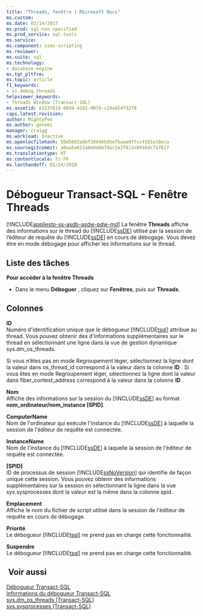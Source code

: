 ```yaml
---
title: "Threads, fenêtre | Microsoft Docs"
ms.custom: 
ms.date: 03/14/2017
ms.prod: sql-non-specified
ms.prod_service: sql-tools
ms.service: 
ms.component: ssms-scripting
ms.reviewer: 
ms.suite: sql
ms.technology:
- database-engine
ms.tgt_pltfrm: 
ms.topic: article
f1_keywords:
- vs.debug.threads
helpviewer_keywords:
- Threads Window [Transact-SQL]
ms.assetid: e153f619-0049-4162-9076-c24a454f3278
caps.latest.revision: 
author: MightyPen
ms.author: genemi
manager: craigg
ms.workload: Inactive
ms.openlocfilehash: 50d5602a6bf16946b95e7baae0ffcc4181e38eca
ms.sourcegitcommit: a0aa5e611a0e6ebb74ac1e2f613e8916dc7a7617
ms.translationtype: HT
ms.contentlocale: fr-FR
ms.lasthandoff: 01/24/2018
---
```

# <a name="transact-sql-debugger---threads-window"></a>Débogueur Transact-SQL - Fenêtre Threads
[!INCLUDE[appliesto-ss-asdb-asdw-pdw-md](../../includes/appliesto-ss-asdb-asdw-pdw-md.md)] La fenêtre **Threads** affiche des informations sur le thread du [!INCLUDE[ssDE](../../includes/ssde-md.md)] utilisé par la session de l’éditeur de requête du [!INCLUDE[ssDE](../../includes/ssde-md.md)] en cours de débogage. Vous devez être en mode débogage pour afficher les informations sur le thread.  
  
## <a name="task-list"></a>Liste des tâches  
 **Pour accéder à la fenêtre Threads**  
  
-   Dans le menu **Déboguer** , cliquez sur **Fenêtres**, puis sur **Threads**.  
  
## <a name="columns"></a>Colonnes  
 **ID**  
 Numéro d'identification unique que le débogueur [!INCLUDE[tsql](../../includes/tsql-md.md)] attribue au thread. Vous pouvez obtenir des d'informations supplémentaires sur le thread en sélectionnant une ligne dans la vue de gestion dynamique sys.dm_os_threads.  
  
 Si vous n’êtes pas en mode Regroupement léger, sélectionnez la ligne dont la valeur dans os_thread_id correspond à la valeur dans la colonne **ID** . Si vous êtes en mode Regroupement léger, sélectionnez la ligne dont la valeur dans fiber_context_address correspond à la valeur dans la colonne **ID** .  
  
 **Nom**  
 Affiche des informations sur la session du [!INCLUDE[ssDE](../../includes/ssde-md.md)] au format **nom_ordinateur/nom_instance [SPID]**.  
  
 **ComputerName**  
 Nom de l'ordinateur qui exécute l'instance du [!INCLUDE[ssDE](../../includes/ssde-md.md)] à laquelle la session de l'éditeur de requête est connectée.  
  
 **InstanceName**  
 Nom de l'instance du [!INCLUDE[ssDE](../../includes/ssde-md.md)] à laquelle la session de l'éditeur de requête est connectée.  
  
 **[SPID]**  
 ID de processus de session [!INCLUDE[ssNoVersion](../../includes/ssnoversion-md.md)] qui identifie de façon unique cette session. Vous pouvez obtenir des informations supplémentaires sur la session en sélectionnant la ligne dans la vue sys.sysprocesses dont la valeur est la même dans la colonne spid.  
  
 **Emplacement**  
 Affiche le nom du fichier de script utilisé dans la session de l'éditeur de requête en cours de débogage.  
  
 **Priorité**  
 Le débogueur [!INCLUDE[tsql](../../includes/tsql-md.md)] ne prend pas en charge cette fonctionnalité.  
  
 **Suspendre**  
 Le débogueur [!INCLUDE[tsql](../../includes/tsql-md.md)] ne prend pas en charge cette fonctionnalité.  
  
## <a name="see-also"></a> Voir aussi  
 [Débogueur Transact-SQL](../../relational-databases/scripting/transact-sql-debugger.md)   
 [Informations du débogueur Transact-SQL](../../relational-databases/scripting/transact-sql-debugger-information.md)   
 [sys.dm_os_threads &#40;Transact-SQL&#41;](../../relational-databases/system-dynamic-management-views/sys-dm-os-threads-transact-sql.md)   
 [sys.sysprocesses &#40;Transact-SQL&#41;](../../relational-databases/system-compatibility-views/sys-sysprocesses-transact-sql.md)  
  
  
